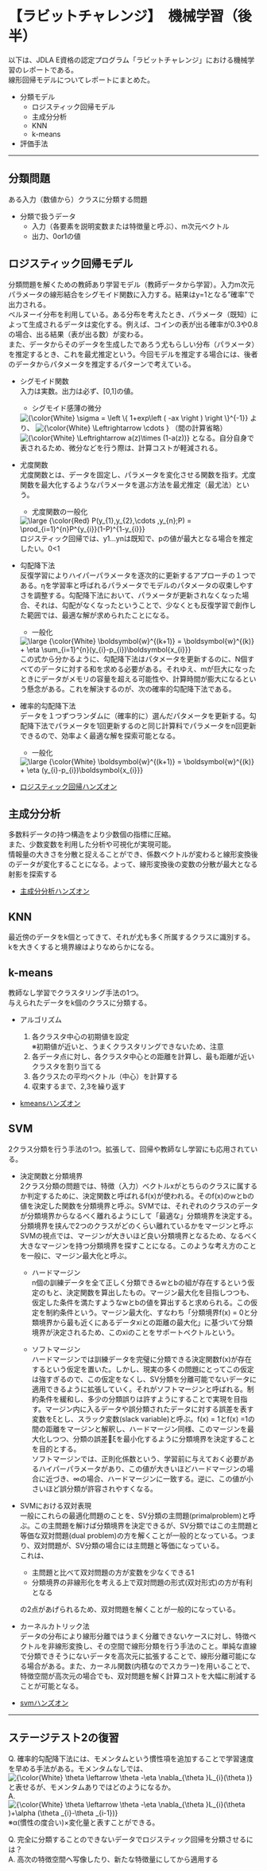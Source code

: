 # 【ラビットチャレンジ】　機械学習（後半）

以下は、JDLA E資格の認定プログラム「ラビットチャレンジ」における機械学習のレポートである。  
線形回帰モデルについてレポートにまとめた。
* 分類モデル
    * ロジスティック回帰モデル
    * 主成分分析
    * KNN
    * k-means
* 評価手法

***
## 分類問題
ある入力（数値から）クラスに分類する問題

* 分類で扱うデータ  
    * 入力（各要素を説明変数または特徴量と呼ぶ）、m次元ベクトル  
    * 出力、0or1の値  


## ロジスティック回帰モデル
分類問題を解くための教師あり学習モデル（教師データから学習）。入力m次元パラメータの線形結合をシグモイド関数に入力する。結果はy=1となる”確率”で出力される。  
ベルヌーイ分布を利用している。ある分布を考えたとき、パラメータ（既知）によって生成されるデータは変化する。例えば、コインの表が出る確率が0.3や0.8の場合、出る結果（表が出る数）が変わる。  
また、データからそのデータを生成したであろう尤もらしい分布（パラメータ）を推定するとき、これを最尤推定という。今回モデルを推定する場合には、後者のデータからパタメータを推定するパターンで考えている。  
* シグモイド関数  
入力は実数。出力は必ず、[0,1]の値。  
    * シグモイド感薄の微分  
    <img src="https://latex.codecogs.com/png.latex?\inline&space;{\color{White}&space;\sigma&space;=&space;\left&space;\{&space;1&plus;exp\left&space;(&space;-ax&space;\right&space;)&space;\right&space;\}^{-1}}" title="{\color{White} \sigma = \left \{ 1+exp\left ( -ax \right ) \right \}^{-1}}" />  
    より、  
    <img src="https://latex.codecogs.com/png.latex?\inline&space;{\color{White}&space;\Leftrightarrow&space;\cdots&space;}" title="{\color{White} \Leftrightarrow \cdots }" />  （間の計算省略）  
    <img src="https://latex.codecogs.com/png.latex?\inline&space;{\color{White}&space;\Leftrightarrow&space;a(z)\times&space;(1-a(z))}" title="{\color{White} \Leftrightarrow a(z)\times (1-a(z))}" />  
    となる。自分自身で表されるため、微分などを行う際は、計算コストが軽減される。
* 尤度関数  
尤度関数とは、データを固定し、パラメータを変化させる関数を指す。尤度関数を最大化するようなパラメータを選ぶ方法を最尤推定（最尤法）という。
    * 尤度関数の一般化  
    <img src="https://latex.codecogs.com/png.latex?\inline&space;\large&space;{\color{White}&space;P(y_{1},y_{2},\cdots&space;,y_{n};P)&space;=&space;\prod_{i=1}^{n}P^{y_{i}}(1-P)^{1-y_{i}}}" title="\large {\color{Red} P(y_{1},y_{2},\cdots ,y_{n};P) = \prod_{i=1}^{n}P^{y_{i}}(1-P)^{1-y_{i}}}" />  
    ロジスティック回帰では、y1...ynは既知で、pの値が最大となる場合を推定したい。0<1<pなので、尤度関数は掛け算されることによって、微小な値になるかもしれない。そこで、対数を取って回避する。これを対数尤度関数という。（対数は単調増加なので、尤度関数が最大となる点と、対数尤度関数が最大となる点は同じ。）  
    ただ、対数尤度関数を微分して0になる点を求める必要があるが、解析的にこの値を求めるのは困難である。ここで登場するのが、勾配降下法である。
* 勾配降下法  
反復学習によりハイパーパラメータを逐次的に更新するアプローチの１つである。ηを学習率と呼ばれるパラメータでモデルのパタメータの収束しやすさを調整する。勾配降下法において、パラメータが更新されなくなった場合、それは、勾配がなくなったということで、少なくとも反復学習で創作した範囲では、最適な解が求められたことになる。  
    * 一般化  
    <img src="https://latex.codecogs.com/png.latex?\inline&space;\large&space;{\color{White}&space;\boldsymbol{w}^{(k&plus;1)}&space;=&space;\boldsymbol{w}^{(k)}&space;&plus;&space;\eta&space;\sum_{i=1}^{n}(y_{i}-p_{i})\boldsymbol{x_{i}}}" title="\large {\color{White} \boldsymbol{w}^{(k+1)} = \boldsymbol{w}^{(k)} + \eta \sum_{i=1}^{n}(y_{i}-p_{i})\boldsymbol{x_{i}}}" />  
    この式から分かるように、勾配降下法はパタメータを更新するのに、N個すべてのデータに対する和を求める必要がある。それゆえ、mが巨大になったときにデータがメモリの容量を超える可能性や、計算時間が膨大になるという懸念がある。これを解決するのが、次の確率的勾配降下法である。
* 確率的勾配降下法  
データを１つずつランダムに（確率的に）選んだパタメータを更新する。勾配降下法でパラメータを1回更新するのと同じ計算料でパラメータをn回更新できるので、効率よく最適な解を探索可能となる。  
    * 一般化  
    <img src="https://latex.codecogs.com/png.latex?\inline&space;\large&space;{\color{White}&space;\boldsymbol{w}^{(k&plus;1)}&space;=&space;\boldsymbol{w}^{(k)}&space;&plus;&space;\eta&space;(y_{i}-p_{i})\boldsymbol{x_{i}}}" title="\large {\color{White} \boldsymbol{w}^{(k+1)} = \boldsymbol{w}^{(k)} + \eta (y_{i}-p_{i})\boldsymbol{x_{i}}}" />


* [ロジスティック回帰ハンズオン](https://github.com/kcms2ll/AI-Study/blob/main/ETest/src/logistic_regression.ipynb)

## 主成分分析
多数料データの持つ構造をより少数個の指標に圧縮。  
また、少数変数を利用した分析や可視化が実現可能。  
情報量の大きさを分散と捉えることができ、係数ベクトルが変わると線形変換後のデータが変化することになる。よって、線形変換後の変数の分散が最大となる射影を探索する


* [主成分分析ハンズオン](https://github.com/kcms2ll/AI-Study/blob/main/ETest/src/pca.ipynb)

## KNN
最近傍のデータをk個とってきて、それが尤も多く所属するクラスに識別する。  
kを大きくすると境界線はよりなめらかになる。

## k-means
教師なし学習でクラスタリング手法の1つ。  
与えられたデータをk個のクラスに分類する。  
* アルゴリズム
    1. 各クラスタ中心の初期値を設定  
    ※初期値が近いと、うまくクラスタリングできないため、注意
    1. 各データ点に対し、各クラスタ中心との距離を計算し、最も距離が近いクラスタを割り当てる
    1. 各クラスたの平均ベクトル（中心）を計算する
    1. 収束するまで、2,3を繰り返す

* [kmeansハンズオン](https://github.com/kcms2ll/AI-Study/blob/main/ETest/src/kmeans.ipynb)

## SVM
2クラス分類を行う手法の1つ。拡張して、回帰や教師なし学習にも応用されている。

* 決定関数と分類境界  
2クラス分類の問題では、特徴（入力）ベクトルxがとちらのクラスに属するか判定するために、決定関数と呼ばれるf(x)が使われる。そのf(x)のwとbの値を決定した関数を分類境界と呼ぶ。SVMでは、それぞれのクラスのデータが分類境界からなるべく離れるようにして「最適な」分類境界を決定する。分類境界を挟んで2つのクラスがどのくらい離れているかをマージンと呼ぶSVMの視点では、マージンが大きいほど良い分類境界となるため、なるべく大きなマージンを持つ分類境界を探すことになる。このような考え方のことを一般に、マージン最大化と呼ぶ。

    * ハードマージン  
    n個の訓練データを全て正しく分類できるwとbの組が存在するという仮定のもと、決定関数を算出したもの。マージン最大化を目指しつつも、仮定した条件を満たすようなwとbの値を算出すると求められる。この仮定を制約条件という。マージン最大化、すなわち「分類境界f(x) = 0と分類境界から最も近くにあるデータxiとの距離の最大化」に基づいて分類境界が決定されるため、このxiのことをサポートベクトルという。

    * ソフトマージン  
    ハードマージンでは訓練データを完璧に分類できる決定関数f(x)が存在するという仮定を置いた。しかし、現実の多くの問題にとってこの仮定は強すぎるので、この仮定をなくし、SV分類を分離可能でないデータに適用できるように拡張していく。それがソフトマージンと呼ばれる。制約条件を緩和し、多少の分類誤りは許すようにすることで実現を目指す。マージン内に入るデータや誤分類されたデータに対する誤差を表す変数をξとし、スラック変数(slack variable)と呼ぶ。f(x) = 1とf(x) =1の間の距離をマージンと解釈し、ハードマージン同様、このマージンを最大化しつつ、分類の誤差ξを最小化するように分類境界を決定することを目的とする。  
    ソフトマージンでは、正則化係数という、学習前に与えておく必要があるハイパーパラメータがあり、この値が大きいほどハードマージンの場合に近づき、∞の場合、ハードマージンに一致する。逆に、この値が小さいほど誤分類が許容されやすくなる。

* SVMにおける双対表現  
一般にこれらの最適化問題のことを、SV分類の主問題(primalproblem)と呼ぶ。この主問題を解けば分類境界を決定できるが、SV分類ではこの主問題と等価な双対問題(dual problem)の方を解くことが一般的となっている。つまり、双対問題が、SV分類の場合には主問題と等価になっている。  
これは、  
    * 主問題と比べて双対問題の方が変数を少なくできる1
    * 分類境界の非線形化を考える上で双対問題の形式(双対形式)の方が有利となる
  
    の2点があげられるため、双対問題を解くことが一般的になっている。

* カーネルカトリック法  
データの分布により線形分離ではうまく分離できないケースに対し、特徴ベクトルを非線形変換し、その空間で線形分類を行う手法のこと。単純な直線で分類できそうにないデータを高次元に拡張することで、線形分離可能になる場合がある。また、カーネル関数(内積なのでスカラー)を用いることで、特徴空間が高次元の場合でも、双対問題を解く計算コストを大幅に削減することが可能となる。

* [svmハンズオン](https://github.com/kcms2ll/AI-Study/blob/main/ETest/src/svm.ipynb)

***

## ステージテスト2の復習

Q. 確率的勾配降下法には、モメンタムという慣性項を追加することで学習速度を早める手法がある。モメンタムなしでは、<img src="https://latex.codecogs.com/png.latex?\inline&space;{\color{White}&space;\theta&space;\leftarrow&space;\theta&space;-\eta&space;\nabla_{\theta&space;}L_{i}(\theta&space;)}" title="{\color{White} \theta \leftarrow \theta -\eta \nabla_{\theta }L_{i}(\theta )}" />と表せるが、モメンタムありではどのようになるか。  
A. <img src="https://latex.codecogs.com/png.latex?\inline&space;{\color{White}&space;\theta&space;\leftarrow&space;\theta&space;-\eta&space;\nabla_{\theta&space;}L_{i}(\theta&space;)&plus;\alpha&space;(\theta&space;_{i}-\theta&space;_{i-1})}" title="{\color{White} \theta \leftarrow \theta -\eta \nabla_{\theta }L_{i}(\theta )+\alpha (\theta _{i}-\theta _{i-1})}" />  
※α(慣性の度合い)×変化量と表すことができる。

Q. 完全に分類することのできないデータでロジスティック回帰を分類させるには？  
A. 高次の特徴空間へ写像したり、新たな特徴量にしてから適用する